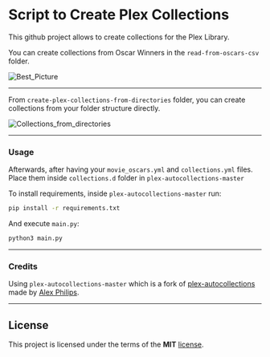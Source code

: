 # Script to Create Plex Collections

This github project allows to create collections for the Plex Library.

You can create collections from Oscar Winners in the ```read-from-oscars-csv``` folder.

![Best_Picture](https://i.imgur.com/Uy7G7YU.png)

---

From ```create-plex-collections-from-directories``` folder, you can create collections from your folder structure directly.

![Collections_from_directories](https://i.imgur.com/klX2KUk.png)

---

### Usage

Afterwards, after having your ```movie_oscars.yml``` and ```collections.yml``` files. Place them inside ```collections.d``` folder in ```plex-autocollections-master```

To install requirements, inside ```plex-autocollections-master``` run:

```sh
pip install -r requirements.txt
```

And execute ```main.py```:

```sh
python3 main.py
```

---

### Credits

Using ```plex-autocollections-master``` which is a fork of [plex-autocollections](https://github.com/alex-phillips/plex-autocollections) made by [Alex Philips](https://github.com/alex-phillips).

---

## License

This project is licensed under the terms of the **MIT** [license](https://github.com/ampzord/plex-autollection-script/blob/master/LICENSE).

